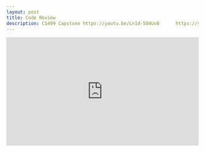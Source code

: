 ```yaml
---
layout: post
title: Code Review
description: CS499 Capstone https://youtu.be/Ln1d-5O4Uv8      https://youtu.be/Ht7_evThFhM
---
```

<div class="embed-container">
    <iframe width="640" height="390" 
    src="https://youtu.be/Ln1d-5O4Uv8" 
    frameborder="0" allowfullscreen></iframe>
</div>
<style>
.embed-container {
  position: relative;
  padding-bottom: 56.25%;
  height: 0;
  overflow: hidden;
  max-width: 100%;
}
.embed-container iframe,
.embed-container object,
.embed-container embed {
  position: absolute;
  top: 0;
  left: 0;
  width: 100%;
  height: 100%;
}
</style>
